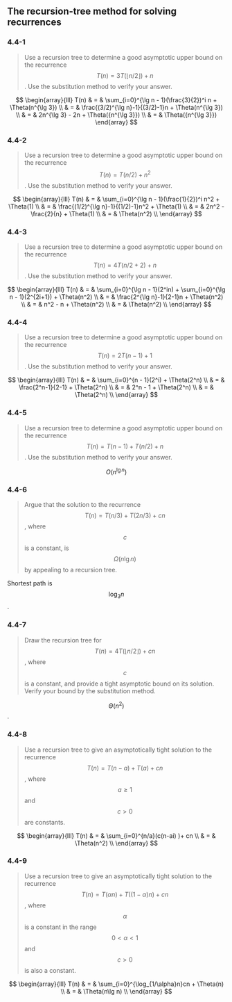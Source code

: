 ## The recursion-tree method for solving recurrences

### 4.4-1

> Use a recursion tree to determine a good asymptotic upper bound on the recurrence $$T(n)=3T(\left \lfloor n / 2 \right \rfloor) + n$$. Use the substitution method to verify your answer.

$$
\begin{array}{lll}
T(n) & = & \sum_{i=0}^{\lg n - 1}(\frac{3}{2})^i n + \Theta(n^{\lg 3}) \\
& = & \frac{(3/2)^{\lg n}-1}{(3/2)-1}n + \Theta(n^{\lg 3}) \\
& = & 2n^{\lg 3} - 2n + \Theta({n^{\lg 3}}) \\
& = & \Theta({n^{\lg 3}})
\end{array}
$$

### 4.4-2

> Use a recursion tree to determine a good asymptotic upper bound on the recurrence $$T(n)=T(n/2)+n^2$$. Use the substitution method to verify your answer.

$$
\begin{array}{lll}
T(n) & = & \sum_{i=0}^{\lg n - 1}(\frac{1}{2})^i n^2 + \Theta(1) \\
& = & \frac{(1/2)^{\lg n}-1}{(1/2)-1}n^2 + \Theta(1) \\
& = & 2n^2 - \frac{2}{n} + \Theta(1) \\
& = & \Theta(n^2) \\
\end{array}
$$

### 4.4-3

> Use a recursion tree to determine a good asymptotic upper bound on the recurrence $$T(n)=4T(n/2+2)+n$$. Use the substitution method to verify your answer.

$$
\begin{array}{lll}
T(n) & = & \sum_{i=0}^{\lg n - 1}(2^in) + \sum_{i=0}^{\lg n - 1}(2^{2i+1}) + \Theta(n^2) \\
& = & \frac{2^{\lg n}-1}{2-1}n + \Theta(n^2) \\
& = & n^2 - n + \Theta(n^2) \\
& = & \Theta(n^2) \\
\end{array}
$$

### 4.4-4

> Use a recursion tree to determine a good asymptotic upper bound on the recurrence $$T(n)=2T(n-1)+1$$. Use the substitution method to verify your answer.

$$
\begin{array}{lll}
T(n) & = & \sum_{i=0}^{n - 1}(2^i) + \Theta(2^n) \\
& = & \frac{2^n-1}{2-1} + \Theta(2^n) \\
& = & 2^n - 1 + \Theta(2^n) \\
& = & \Theta(2^n) \\
\end{array}
$$

### 4.4-5

> Use a recursion tree to determine a good asymptotic upper bound on the recurrence $$T(n)=T(n-1)+T(n/2)+n$$. Use the substitution method to verify your answer.

$$
O(n^{\lg n})
$$

### 4.4-6

> Argue that the solution to the recurrence $$T(n)=T(n/3)+T(2n/3)+cn$$, where $$c$$ is a constant, is $$\Omega(n \lg n)$$ by appealing to a recursion tree.

Shortest path is $$\log_3n$$.

### 4.4-7

> Draw the recursion tree for $$T(n)=4T(\left \lfloor n / 2 \rfloor \right) + cn$$, where $$c$$ is a constant, and provide a tight asymptotic bound on its solution. Verify your bound by the substitution method.

$$\Theta(n^2)$$.

### 4.4-8

> Use a recursion tree to give an asymptotically tight solution to the recurrence $$T(n) = T(n-a) + T(a) + cn$$, where $$a \ge 1$$ and $$c > 0 $$ are constants.

$$
\begin{array}{lll}
T(n) & = & \sum_{i=0}^{n/a}(c(n-ai) )+ cn \\
& = & \Theta(n^2) \\
\end{array}
$$

### 4.4-9

> Use a recursion tree to give an asymptotically tight solution to the recurrence $$T(n)=T(\alpha n)+T((1-\alpha)n)+cn$$, where $$\alpha$$ is a constant in the range $$0 < \alpha < 1$$ and $$c > 0$$ is also a constant.

$$
\begin{array}{lll}
T(n) & = & \sum_{i=0}^{\log_{1/\alpha}n}cn + \Theta(n) \\
& = & \Theta(n\lg n) \\
\end{array}
$$
